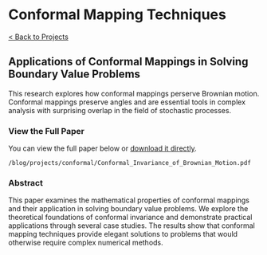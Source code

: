 # Conformal Mapping Techniques

[< Back to Projects](/blog/projects)

## Applications of Conformal Mappings in Solving Boundary Value Problems

This research explores how conformal mappings perserve Brownian motion. Conformal mappings preserve angles and are essential tools in complex analysis with surprising overlap in the field of stochastic processes.

### View the Full Paper

You can view the full paper below or [download it directly](/blog/projects/conformal/Conformal_Invariance_of_Brownian_Motion.pdf).

```pdf
/blog/projects/conformal/Conformal_Invariance_of_Brownian_Motion.pdf
```

### Abstract

This paper examines the mathematical properties of conformal mappings and their application in solving boundary value problems. We explore the theoretical foundations of conformal invariance and demonstrate practical applications through several case studies. The results show that conformal mapping techniques provide elegant solutions to problems that would otherwise require complex numerical methods.
